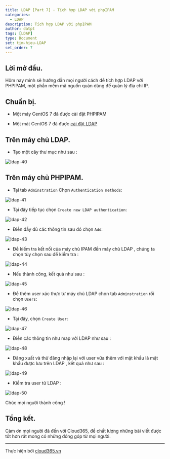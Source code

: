 ```yaml
---
title: LDAP [Part 7] - Tích hợp LDAP với phpIPAM
categories:
  - LDAP
description: Tích hợp LDAP với phpIPAM
author: datpt
tags: [LDAP]
type: Document
set: tim-hieu-LDAP
set_order: 7
---
```


## Lời mở đầu.

Hôm nay mình sẽ hướng dẫn mọi người cách để tích hợp LDAP với PHPIPAM, một phần mềm mã nguồn quản dùng để quản lý địa chỉ IP.

## Chuẩn bị.

- Một máy CentOS 7 đã được cài đặt PHPIPAM

- Một mát CentOS 7 đã được [cài đặt LDAP]()

## Trên máy chủ LDAP.

- Tạo một cây thư mục như sau :

![ldap-40](/images/img-ldap-datpt/ldap-40.png)

## Trên máy chủ PHPIPAM.

- Tại tab `Adminstration` Chọn `Authentication methods`:

![ldap-41](/images/img-ldap-datpt/ldap-41.png)

- Tại đây tiếp tục chọn `Create new LDAP authentication`:

![ldap-42](/images/img-ldap-datpt/ldap-42.png)

- Điền đầy đủ các thông tin sau đó chọn `Add`:

![ldap-43](/images/img-ldap-datpt/ldap-43.png)

- Để kiểm tra kết nối của máy chủ IPAM đến máy chủ LDAP , chúng ta chọn tùy chọn sau để kiểm tra :

![ldap-44](/images/img-ldap-datpt/ldap-44.png)

- Nếu thành công, kết quả như sau :

![ldap-45](/images/img-ldap-datpt/ldap-45.png)

- Để thêm user xác thực từ máy chủ LDAP chọn tab `Adminstration` rồi chọn `Users`:

![ldap-46](/images/img-ldap-datpt/ldap-46.png)

- Tại đây, chọn `Create User`:

![ldap-47](/images/img-ldap-datpt/ldap-47.png)

- Điền các thông tin như map với LDAP như sau :

![ldap-48](/images/img-ldap-datpt/ldap-48.png)

- Đăng xuất và thử đăng nhập lại với user vừa thêm với mật khẩu là mật khẩu được lưu trên LDAP , kết quả như sau :

![ldap-49](/images/img-ldap-datpt/ldap-49.png)

- Kiểm tra user từ LDAP :

![ldap-50](/images/img-ldap-datpt/ldap-50.png)


Chúc mọi người thành công !

## Tổng kết.

Cảm ơn mọi người đã đến với Cloud365, để chất lượng những bài viết được tốt hơn rất mong có những đóng góp từ mọi người.

---

Thực hiện bởi <a href="https://cloud365.vn/" target="_blank">cloud365.vn</a>